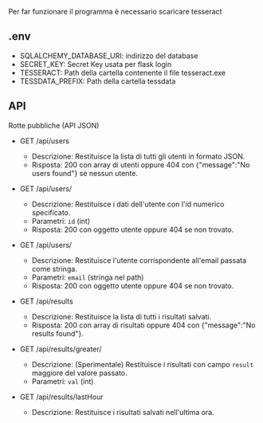 Per far funzionare il programma è necessario scaricare tesseract

## .env
- SQLALCHEMY_DATABASE_URI: indirizzo del database
- SECRET_KEY: Secret Key usata per flask login
- TESSERACT: Path della cartella contenente il file tesseract.exe
- TESSDATA_PREFIX: Path della cartella tessdata
 
## API 

Rotte pubbliche (API JSON)

- GET /api/users
	- Descrizione: Restituisce la lista di tutti gli utenti in formato JSON.
	- Risposta: 200 con array di utenti oppure 404 con {"message":"No users found"} se nessun utente.

- GET /api/users/<id>
	- Descrizione: Restituisce i dati dell'utente con l'id numerico specificato.
	- Parametri: `id` (int)
	- Risposta: 200 con oggetto utente oppure 404 se non trovato.

- GET /api/users/<email>
	- Descrizione: Restituisce l'utente corrispondente all'email passata come stringa.
	- Parametri: `email` (stringa nel path)
	- Risposta: 200 con oggetto utente oppure 404 se non trovato.

- GET /api/results
	- Descrizione: Restituisce la lista di tutti i risultati salvati.
	- Risposta: 200 con array di risultati oppure 404 con {"message":"No results found"}.

- GET /api/results/greater/<val>
	- Descrizione: (Sperimentale) Restituisce i risultati con campo `result` maggiore del valore passato.
	- Parametri: `val` (int)

- GET /api/results/lastHour
	- Descrizione: Restituisce i risultati salvati nell'ultima ora.


